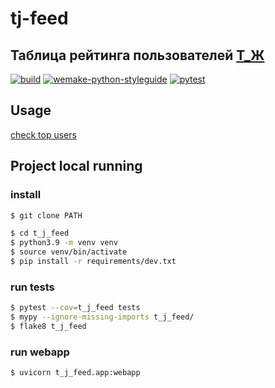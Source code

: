 # tj-feed
Таблица рейтинга пользователей [Т_Ж](https://journal.tinkoff.ru/)
---

[![build](https://github.com/esemi/t_j-feed/actions/workflows/deployment.yml/badge.svg?branch=master)](https://github.com/esemi/t_j-feed/actions/workflows/deployment.yml)
[![wemake-python-styleguide](https://github.com/esemi/t_j-feed/actions/workflows/linters.yml/badge.svg?branch=master)](https://github.com/esemi/t_j-feed/actions/workflows/linters.yml)
[![pytest](https://github.com/esemi/t_j-feed/actions/workflows/tests.yml/badge.svg?branch=master)](https://github.com/esemi/t_j-feed/actions/workflows/tests.yml)

## Usage
[check top users](http://tj.esemi.ru/?l=100)


## Project local running

### install

```bash
$ git clone PATH

$ cd t_j_feed
$ python3.9 -m venv venv
$ source venv/bin/activate
$ pip install -r requirements/dev.txt
```

### run tests
```bash
$ pytest --cov=t_j_feed tests
$ mypy --ignore-missing-imports t_j_feed/
$ flake8 t_j_feed
```

### run webapp
```bash
$ uvicorn t_j_feed.app:webapp
```
